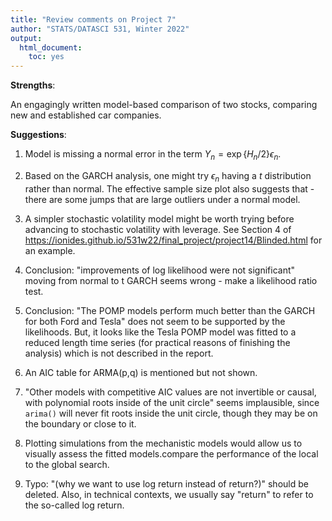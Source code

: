 ```yaml
---
title: "Review comments on Project 7"
author: "STATS/DATASCI 531, Winter 2022"
output:
  html_document:
    toc: yes
---
```


**Strengths**:

An engagingly written model-based comparison of two stocks, comparing new and established car companies.

**Suggestions**:

1. Model is missing a normal error in the term $Y_n = \exp\{H_n/2\} \epsilon_n$.

2. Based on the GARCH analysis, one might try $\epsilon_n$ having a $t$ distribution rather than normal. The effective sample size plot also suggests that - there are some jumps that are large outliers under a normal model.

3. A simpler stochastic volatility model might be worth trying before advancing to stochastic volatility with leverage. See Section 4 of https://ionides.github.io/531w22/final_project/project14/Blinded.html for an example.

4. Conclusion: "improvements of log likelihood were not significant" moving from normal to t GARCH seems wrong - make a likelihood ratio test.

5. Conclusion: "The POMP models perform much better than the GARCH for both Ford and Tesla" does not seem to be supported by the likelihoods. But, it looks like the Tesla POMP model was fitted to a reduced length time series (for practical reasons of finishing the analysis) which is not described in the report.

6. An AIC table for ARMA(p,q) is mentioned but not shown.

7. "Other models with competitive AIC values are not invertible or causal, with polynomial roots inside of the unit circle" seems implausible, since `arima()` will never fit roots inside the unit circle, though they may be on the boundary or close to it.

8. Plotting simulations from the mechanistic models would allow us to visually assess the fitted models.compare the performance of the local to the global search.

9. Typo: "(why we want to use log return instead of return?)" should be deleted. Also, in technical contexts, we usually say "return" to refer to the so-called log return.





